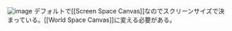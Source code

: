 
![image](https://gyazo.com/3e9584d1ff121b6fe104fc953bd3618b/thumb/1000)
デフォルトで[[Screen Space Canvas]]なのでスクリーンサイズで決まっている。[[World Space Canvas]]に変える必要がある。
